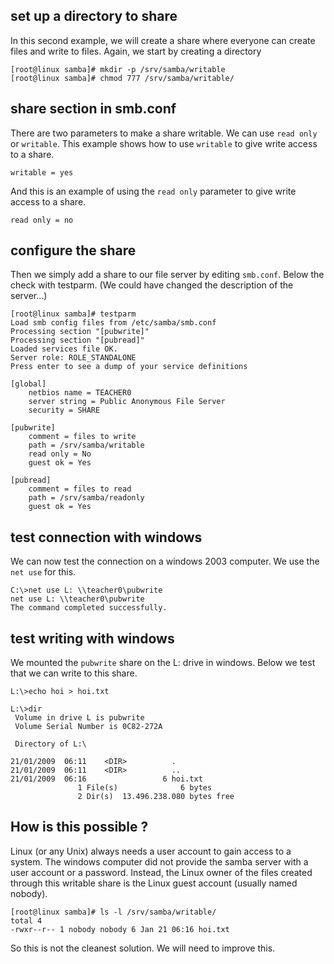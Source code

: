 ## set up a directory to share

In this second example, we will create a share where everyone can create
files and write to files. Again, we start by creating a directory

    [root@linux samba]# mkdir -p /srv/samba/writable
    [root@linux samba]# chmod 777 /srv/samba/writable/

## share section in smb.conf

There are two parameters to make a share writable. We can use
`read only` or `writable`. This example
shows how to use `writable` to give write access to a share.

    writable = yes

And this is an example of using the `read only` parameter to give write
access to a share.

    read only = no

## configure the share

Then we simply add a share to our file server by editing
`smb.conf`. Below the check with testparm. (We could have
changed the description of the server...)

    [root@linux samba]# testparm
    Load smb config files from /etc/samba/smb.conf
    Processing section "[pubwrite]"
    Processing section "[pubread]"
    Loaded services file OK.
    Server role: ROLE_STANDALONE
    Press enter to see a dump of your service definitions

    [global]
        netbios name = TEACHER0
        server string = Public Anonymous File Server
        security = SHARE

    [pubwrite]
        comment = files to write
        path = /srv/samba/writable
        read only = No
        guest ok = Yes

    [pubread]
        comment = files to read
        path = /srv/samba/readonly
        guest ok = Yes

## test connection with windows

We can now test the connection on a windows 2003 computer. We use the
`net use` for this.

    C:\>net use L: \\teacher0\pubwrite
    net use L: \\teacher0\pubwrite
    The command completed successfully.

## test writing with windows

We mounted the `pubwrite` share on the L: drive in windows. Below we
test that we can write to this share.

    L:\>echo hoi > hoi.txt

    L:\>dir
     Volume in drive L is pubwrite
     Volume Serial Number is 0C82-272A

     Directory of L:\

    21/01/2009  06:11    <DIR>          .
    21/01/2009  06:11    <DIR>          ..
    21/01/2009  06:16                 6 hoi.txt
                   1 File(s)              6 bytes
                   2 Dir(s)  13.496.238.080 bytes free

## How is this possible ?

Linux (or any Unix) always needs a user account to gain access to a
system. The windows computer did not provide the samba server with a
user account or a password. Instead, the Linux owner of the files
created through this writable share is the Linux guest account (usually
named nobody).

    [root@linux samba]# ls -l /srv/samba/writable/
    total 4
    -rwxr--r-- 1 nobody nobody 6 Jan 21 06:16 hoi.txt

So this is not the cleanest solution. We will need to improve this.

